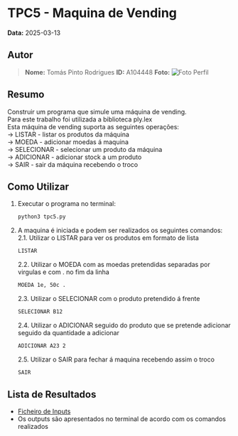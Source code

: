 # TPC5 - Maquina de Vending

**Data:** 2025-03-13

## Autor

> **Nome:** Tomás Pinto Rodrigues
> **ID:** A104448
> **Foto:**
>![Foto Perfil](https://github.com/user-attachments/assets/575cd72e-b849-4e66-a39b-5c8552c4e80e)

## Resumo
Construir um programa que simule uma máquina de vending.<br>
Para este trabalho foi utilizada a biblioteca ply.lex<br>
Esta máquina de vending suporta as seguintes operações: <br>
-> LISTAR - listar os produtos da máquina<br>
-> MOEDA - adicionar moedas á maquina <br>
-> SELECIONAR - selecionar um produto da máquina<br>
-> ADICIONAR - adicionar stock a um produto<br>
-> SAIR - sair da máquina recebendo o troco<br>

## Como Utilizar
1. Executar o programa no terminal:
   ```sh
   python3 tpc5.py
   ```
2. A maquina é iniciada e podem ser realizados os seguintes comandos: <br>
   2.1. Utilizar o LISTAR para ver os produtos em formato de lista
   ```sh
   LISTAR
   ```
   2.2. Utilizar o MOEDA com as moedas pretendidas separadas por virgulas e com . no fim da linha
   ```sh
   MOEDA 1e, 50c .
   ```
   2.3. Utilizar o SELECIONAR com o produto pretendido á frente
   ```sh
   SELECIONAR B12
   ```
   2.4. Utilizar o ADICIONAR seguido do produto que se pretende adicionar seguido da quantidade a adicionar
   ```sh
   ADICIONAR A23 2
   ```
   2.5. Utilizar o SAIR para fechar á maquina recebendo assim o troco
   ```sh
   SAIR
   ```


## Lista de Resultados 
- [Ficheiro de Inputs](stock.json) 
- Os outputs são apresentados no terminal de acordo com os comandos realizados